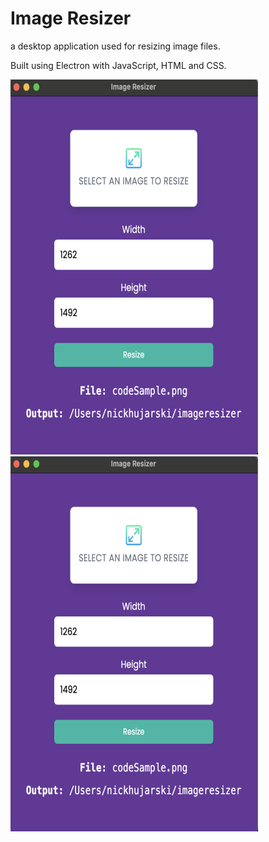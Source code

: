 # Image Resizer

a desktop application used for resizing image files.

Built using Electron with JavaScript, HTML and CSS.

<img src='readmeImages/electronImageResizerForm.png' />
<img src='readmeImages/electronImageResizerForm.png' />
